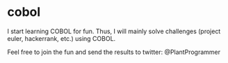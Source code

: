 # cobol
I start learning COBOL for fun. Thus, I will mainly solve challenges (project euler, hackerrank, etc.) using COBOL.

Feel free to join the fun and send the results to twitter: @PlantProgrammer

